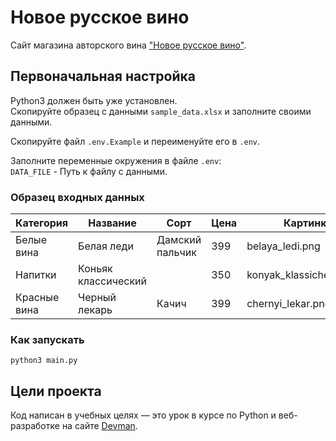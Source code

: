 # Новое русское вино

Сайт магазина авторского вина ["Новое русское вино"](http://127.0.0.1:8000).  

## Первоначальная настройка  
Python3 должен быть уже установлен.  
Скопируйте образец c данными `sample_data.xlsx` и заполните своими данными.  

Скопируйте файл `.env.Example` и переименуйте его в `.env`.  

Заполните переменные окружения в файле `.env`:  
`DATA_FILE` - Путь к файлу с данными.  

### Образец входных данных  
| Категория    | Название            | Сорт            | Цена | Картинка                 | Акция                |
|--------------|---------------------|-----------------|------|--------------------------|----------------------|
| Белые вина   | Белая леди          | Дамский пальчик | 399  | belaya_ledi.png          | Выгодное предложение |
| Напитки      | Коньяк классический |                 | 350  | konyak_klassicheskyi.png |                      |
| Красные вина | Черный лекарь       | Качич           | 399  | chernyi_lekar.png        |                      |

### Как запускать
```console
python3 main.py
```

## Цели проекта

Код написан в учебных целях — это урок в курсе по Python и веб-разработке на сайте [Devman](https://dvmn.org).
